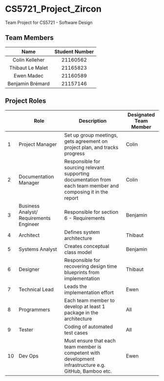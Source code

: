 # CS5721_Project_Zircon
Team Project for CS5721 - Software Design


## Team Members
|       Name       | Student Number |
|:----------------:|:--------------:|
| Colin Kelleher   | 21160562       |
| Thibaut Le Malet | 21165823       |
| Ewen Madec       | 21160589       |
| Benjamin Brémard | 21157146       |


## Project Roles
|    | Role                                    | Description                                                                                                      | Designated Team Member |
|----|-----------------------------------------|------------------------------------------------------------------------------------------------------------------|------------------------|
| 1  | Project Manager                         | Set up group meetings, gets agreement on project plan, and tracks progress                                       | Colin                  |
| 2  | Documentation Manager                   | Responsible for sourcing relevant supporting documentation from each team member and  composing it in the report | Colin                  |
| 3  | Business Analyst/ Requirements Engineer | Responsible for section 6 - Requirements                                                                         | Benjamin               |
| 4  | Architect                               | Defines system architecture                                                                                      | Thibaut                |
| 5  | Systems Analyst                         | Creates conceptual class model                                                                                   | Benjamin               |
| 6  | Designer                                | Responsible for recovering design time blueprints from implementation                                            | Thibaut                |
| 7  | Technical Lead                          | Leads the implementation effort                                                                                  | Ewen                   |
| 8  | Programmers                             | Each team member to develop at least 1 package  in the architecture                                              | All                    |
| 9  | Tester                                  | Coding of automated test cases                                                                                   | All                    |
| 10 | Dev Ops                                 | Must ensure that each team member is competent with development infrastructure e.g. GitHub, Bamboo etc.          | Ewen                   |



